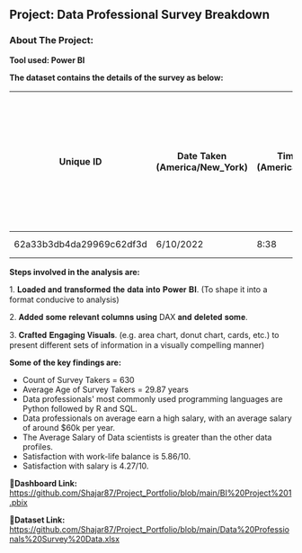 ## Project: Data Professional Survey Breakdown
### About The Project:
**Tool used: Power BI**

**The dataset contains the details of the survey as below:** 

| Unique ID             | Date Taken (America/New_York) | Time Taken (America/New_York) | Time Spent | Q1 - Which Title Best Fits your Current Role? | Q2 - Did you switch careers into Data? | Q3 - Current Yearly Salary (in USD) | Q4 - What Industry do you work in? | Q5 - Favorite Programming Language | Q6 - How Happy are you in your Current Position with the following? (Salary) | Q6 - How Happy are you in your Current Position with the following? (Work/Life Balance) | Q6 - How Happy are you in your Current Position with the following? (Coworkers) | Q6 - How Happy are you in your Current Position with the following? (Management) | Q6 - How Happy are you in your Current Position with the following? (Upward Mobility) | Q6 - How Happy are you in your Current Position with the following? (Learning New Things) | Q7 - How difficult was it for you to break into Data? | Q8 - If you were to look for a new job today, what would be the most important thing to you? | Q9 - Male/Female? | Q10 - Current Age | Q11 - Which Country do you live in? | Q12 - Highest Level of Education | Q13 - Ethnicity             |
|-----------------------|-------------------------------|------------------------------|-------------|----------------------------------------------|-----------------------------------------|---------------------------------------|------------------------------------|----------------------------------|-----------------------------------------------------------------------|-----------------------------------------------------------------------------------------|--------------------------------------------------------------------------------|-----------------------------------------------------------------------------------------|-----------------------------------------------------------------------------------|------------------------------------------------------------------------------------------------|-------------------------------------------------------------|-------------------------------------------------------|------------------|----------------------------|-------------------------------|-------------------------------|-----------------------------|
| 62a33b3db4da29969c62df3d | 6/10/2022                     | 8:38                         | 0:00:44     | Data Analyst                                 | Yes                                     | 106k-125k                             | Healthcare                          | Python                           | 9 (Very Satisfied)                                                        | 9 (Very Satisfied)                                                                      | 7 (Satisfied)                                                                | 5 (Neutral)                                                                         | 5 (Neutral)                                                                           | 7 (Satisfied)                                                                                        | Very Difficult                                               | Remote Work                                               | Male             | 26                         | United States                 | Bachelor's Degree                 | White or Caucasian         |


**Steps involved in the analysis are:**

1️. 𝐋𝐨𝐚𝐝𝐞𝐝 𝐚𝐧𝐝 𝐭𝐫𝐚𝐧𝐬𝐟𝐨𝐫𝐦𝐞𝐝 𝐭𝐡𝐞 𝐝𝐚𝐭𝐚 𝐢𝐧𝐭𝐨 𝐏𝐨𝐰𝐞𝐫 𝐁𝐈.
(To shape it into a format conducive to analysis)

2️. 𝐀𝐝𝐝𝐞𝐝 𝐬𝐨𝐦𝐞 𝐫𝐞𝐥𝐞𝐯𝐚𝐧𝐭 𝐜𝐨𝐥𝐮𝐦𝐧𝐬 𝐮𝐬𝐢𝐧𝐠 DAX 𝐚𝐧𝐝 𝐝𝐞𝐥𝐞𝐭𝐞𝐝 𝐬𝐨𝐦𝐞.

3️. 𝐂𝐫𝐚𝐟𝐭𝐞𝐝 𝐄𝐧𝐠𝐚𝐠𝐢𝐧𝐠 𝐕𝐢𝐬𝐮𝐚𝐥𝐬.
(e.g. area chart, donut chart, cards, etc.) to present different sets of information in a visually compelling manner)



**Some of the key findings are:**
- Count of Survey Takers = 630
- Average Age of Survey Takers = 29.87 years
- Data professionals' most commonly used programming languages are Python followed by R and SQL.
- Data professionals on average earn a high salary, with an average salary of around $60k per year.
- The Average Salary of Data scientists is greater than the other data profiles.
- Satisfaction with work-life balance is 5.86/10.
- Satisfaction with salary is 4.27/10.

   
**🔗Dashboard Link:** https://github.com/Shajar87/Project_Portfolio/blob/main/BI%20Project%201.pbix

**🔗Dataset Link:** https://github.com/Shajar87/Project_Portfolio/blob/main/Data%20Professionals%20Survey%20Data.xlsx
